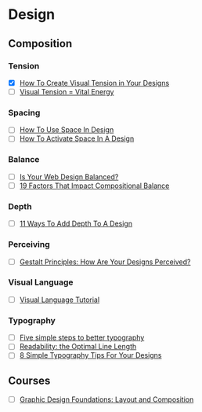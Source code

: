 # Design

## Composition

### Tension
- [x] [How To Create Visual Tension in Your Designs](http://vanseodesign.com/web-design/visual-tension/)
- [ ] [Visual Tension = Vital Energy](http://jefffennel.blogspot.com/2009/07/visual-tension-vital-energy.html)

### Spacing
- [ ] [How To Use Space In Design](http://vanseodesign.com/web-design/design-space/)
- [ ] [How To Activate Space In A Design](http://vanseodesign.com/web-design/active-space/)

### Balance
- [ ] [Is Your Web Design Balanced?](http://vanseodesign.com/web-design/web-design-balance/)
- [ ] [19 Factors That Impact Compositional Balance](http://vanseodesign.com/web-design/visual-balance/)

### Depth
- [ ] [11 Ways To Add Depth To A Design](http://vanseodesign.com/web-design/pictorial-depth-cues/)

### Perceiving
- [ ] [Gestalt Principles: How Are Your Designs Perceived?](http://vanseodesign.com/web-design/gestalt-principles-of-perception/)

### Visual Language
- [ ] [Visual Language Tutorial](https://tonypritchard.wordpress.com/2010/05/23/visual-language-tutorial/)

### Typography
- [ ] [Five simple steps to better typography](http://www.markboulton.co.uk/journal/five-simple-steps-to-better-typography)
- [ ] [Readability: the Optimal Line Length](https://baymard.com/blog/line-length-readability)
- [ ] [8 Simple Typography Tips For Your Designs](https://www.smashingmagazine.com/2009/04/8-simple-ways-to-improve-typography-in-your-designs/)

## Courses

- [ ] [Graphic Design Foundations: Layout and Composition](https://www.lynda.com/Design-Techniques-tutorials/Contrast-critical-ingredient-every-design/135095/153693-4.html)
